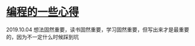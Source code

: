 # [编程的一些心得](https://github.com/yihong0618/gitblog/issues/53)

2019.10.04 想法固然重要，读书固然重要，学习固然重要，但写出来才是最重要的，因为不一定什么时候踩到坑